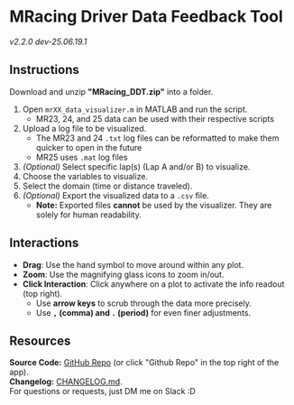 # MRacing Driver Data Feedback Tool  
*v2.2.0 dev-25.06.19.1*  

## **Instructions**  
Download and unzip **"MRacing_DDT.zip"** into a folder.  

1) Open `mrXX_data_visualizer.m` in MATLAB and run the script.  
	- MR23, 24, and 25 data can be used with their respective scripts
2) Upload a log file to be visualized.  
	- The MR23 and 24 `.txt` log files can be reformatted to make them quicker to open in the future
	- MR25 uses `.mat` log files
3) *(Optional)* Select specific lap(s) (Lap A and/or B) to visualize.  
4) Choose the variables to visualize.  
5) Select the domain (time or distance traveled).  
6) *(Optional)* Export the visualized data to a `.csv` file.  
   - **Note:** Exported files **cannot** be used by the visualizer. They are solely for human readability.  

## **Interactions**  
- **Drag**: Use the hand symbol to move around within any plot.  
- **Zoom**: Use the magnifying glass icons to zoom in/out.  
- **Click Interaction**: Click anywhere on a plot to activate the info readout (top right).  
	- Use **arrow keys** to scrub through the data more precisely.  
	- Use **`,` (comma) and `.` (period)** for even finer adjustments.  

## **Resources**  
**Source Code:** [GitHub Repo](https://github.com/askarihusaini/mracing24_ddt) (or click "Github Repo" in the top right of the app).  
**Changelog:** [CHANGELOG.md](https://github.com/askarihusaini/mracing24_ddt/blob/master/CHANGELOG.md).  
For questions or requests, just DM me on Slack :D
